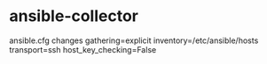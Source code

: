 # ansible-collector

ansible.cfg changes
gathering=explicit
inventory=/etc/ansible/hosts
transport=ssh
host_key_checking=False
